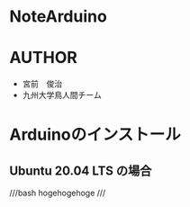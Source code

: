 # NoteArduino

# AUTHOR

* 宮前　俊治
* 九州大学鳥人間チーム

# Arduinoのインストール

## Ubuntu 20.04 LTS の場合

///bash
hogehogehoge
///
